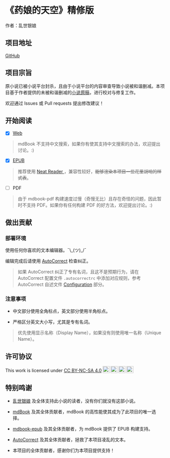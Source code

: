 # 《药娘的天空》精修版

作者：乱世银娘

## 项目地址

[GitHub](https://github.com/Zh40Le1ZOOB/YaoNiangDeTianKong-Fix)

## 项目宗旨

原小说已被小说平台封杀，且由于小说平台的内容审查导致小说被和谐删减。本项目基于作者提供的未被和谐删减的[小说原稿](https://github.com/Zh40Le1ZOOB/YaoNiangDeTianKong-Origin)，进行校对与修复工作。

欢迎通过 Issues 或 Pull requests 提出修改建议！

## 开始阅读

- [x] [Web](https://Zh40Le1ZOOB.github.io/YaoNiangDeTianKong-Fix)

> mdBook 不支持中文搜索，如果你有使其支持中文搜索的办法，欢迎提出讨论。:)

- [x] [EPUB](https://github.com/Zh40Le1ZOOB/YaoNiangDeTianKong-Fix/actions)

> 推荐使用 [Neat Reader ](https://www.neat-reader.com/)，兼容性较好，~~能够渲染本项目一些花里胡哨的样式表~~。

- [ ] PDF

> 由于 mdbook-pdf 构建速度过慢（奇慢无比）且存在奇怪的问题，因此暂时不支持 PDF。如果你有任何构建 PDF 的好方法，欢迎提出讨论。:)

## 做出贡献

### 部署环境

使用任何你喜欢的文本编辑器。¯\\\_(ツ)\_/¯

编辑完成后请使用 [AutoCorrect](https://github.com/huacnlee/autocorrect) 检查纠正。

> 如果 AutoCorrect 纠正了专有名词，且这不是预期行为，请在 AutoCorrect 配置文件 `.autocorrectrc` 中添加对应规则，参考 AutoCorrect 自述文件 [Configuration](https://github.com/huacnlee/autocorrect#configuration) 部分。

### 注意事项

- 中文部分使用全角标点，英文部分使用半角标点。

- 严格区分英文大小写，尤其是专有名词。

> 优先使用显示名称（Display Name），如果没有则使用唯一名称（Unique Name）。

## 许可协议

<p xmlns:cc="http://creativecommons.org/ns#" >This work is licensed under <a href="http://creativecommons.org/licenses/by-nc-sa/4.0/?ref=chooser-v1" target="_blank" rel="license noopener noreferrer" style="display:inline-block;">CC BY-NC-SA 4.0<img style="height:22px!important;margin-left:3px;vertical-align:text-bottom;" src="https://mirrors.creativecommons.org/presskit/icons/cc.svg?ref=chooser-v1"><img style="height:22px!important;margin-left:3px;vertical-align:text-bottom;" src="https://mirrors.creativecommons.org/presskit/icons/by.svg?ref=chooser-v1"><img style="height:22px!important;margin-left:3px;vertical-align:text-bottom;" src="https://mirrors.creativecommons.org/presskit/icons/nc.svg?ref=chooser-v1"><img style="height:22px!important;margin-left:3px;vertical-align:text-bottom;" src="https://mirrors.creativecommons.org/presskit/icons/sa.svg?ref=chooser-v1"></a></p>

## 特别鸣谢

- [乱世银娘](https://www.weibo.com/p/1005055513855401) 及全体支持此小说的读者，没有你们就没有这部小说。

- [mdBook](https://github.com/rust-lang/mdBook) 及其全体贡献者，mdBook 的高性能使其成为了此项目的唯一选择。

- [mdbook-epub](https://github.com/Michael-F-Bryan/mdbook-epub) 及其全体贡献者，为 mdBook 提供了 EPUB 构建支持。

- [AutoCorrect](https://github.com/huacnlee/autocorrect) 及其全体贡献者，拯救了本项目凌乱的文本。

- 本项目的全体贡献者，感谢你们为本项目提供支持！
